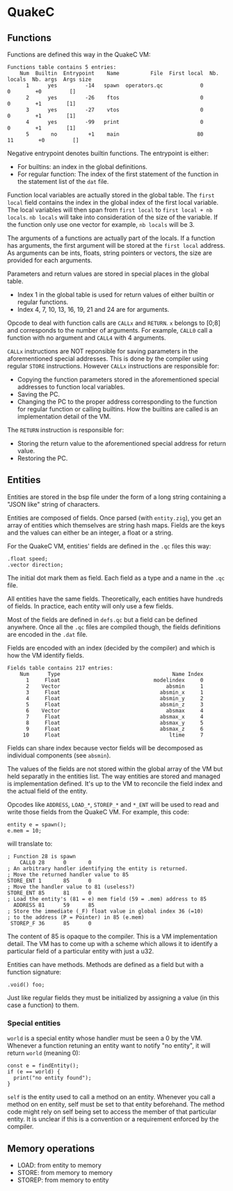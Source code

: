 # QuakeC

## Functions

Functions are defined this way in the QuakeC VM:
```
Functions table contains 5 entries:
    Num  Builtin  Entrypoint    Name          File  First local  Nb. locals  Nb. args  Args size
      1      yes         -14   spawn  operators.qc            0           0        +0         []
      2      yes         -26    ftos                          0           0        +1        [1]
      3      yes         -27    vtos                          0           0        +1        [1]
      4      yes         -99   print                          0           0        +1        [1]
      5       no          +1    main                         80          11        +0         []
```
Negative entrypoint denotes builtin functions. The entrypoint is either:
- For builtins: an index in the global definitions.
- For regular function: The index of the first statement of the function in the
  statement list of the `dat` file.

Function local variables are actually stored in the global table. The `first
local` field contains the index in the global index of the first local variable.
The local variables will then span from `first local` to
`first local + nb locals`. `nb locals` will take into consideration of the size
of the variable. If the function only use one vector for example, `nb locals`
will be 3.

The arguments of a functions are actually part of the locals. If a function has
arguments, the first argument will be stored at the `first local` address. As
arguments can be ints, floats, string pointers or vectors, the size are provided
for each arguments.

Parameters and return values are stored in special places in the global table.
- Index 1 in the global table is used for return values of either builtin or
  regular functions.
- Index 4, 7, 10, 13, 16, 19, 21 and 24 are for arguments.

Opcode to deal with function calls are `CALLx` and `RETURN`. `x` belongs to
[0;8] and corresponds to the number of arguments. For example, `CALL0` call a
function with no argument and `CALL4` with 4 arguments.

`CALLx` instructions are NOT reponsible for saving parameters in the
aforementioned special addresses. This is done by the compiler using regular
`STORE` instructions. However `CALLx` instructions are responsible for:
- Copying the function parameters stored in the aforementioned special addresses
  to function local variables.
- Saving the PC.
- Changing the PC to the proper address corresponding to the function for
  regular function or calling builtins. How the builtins are called is an
  implementation detail of the VM.

The `RETURN` instruction is responsible for:
- Storing the return value to the aforementioned special address for return
  value.
- Restoring the PC.

## Entities

Entities are stored in the bsp file under the form of a long string containing a
"JSON like" string of characters.

Entities are composed of fields. Once parsed (with `entity.zig`), you get an
array of entities which themselves are string hash maps. Fields are the keys and
the values can either be an integer, a float or a string.

For the QuakeC VM, entities' fields are defined in the `.qc` files this way:
```qc
.float speed;
.vector direction;
```
The initial dot mark them as field. Each field as a type and a name in the `.qc`
file.

All entities have the same fields. Theoretically, each entities have hundreds of
fields. In practice, each entity will only use a few fields.

Most of the fields are defined in `defs.qc` but a field can be defined anywhere.
Once all the `.qc` files are compiled though, the fields definitions are encoded
in the `.dat` file.

Fields are encoded with an index (decided by the compiler) and which is how the
VM identify fields.
```
Fields table contains 217 entries:
    Num      Type                                    Name Index
      1     Float                              modelindex     0
      2    Vector                                  absmin     1
      3     Float                                absmin_x     1
      4     Float                                absmin_y     2
      5     Float                                absmin_z     3
      6    Vector                                  absmax     4
      7     Float                                absmax_x     4
      8     Float                                absmax_y     5
      9     Float                                absmax_z     6
     10     Float                                   ltime     7
```
Fields can share index because vector fields will be decomposed as individual
components (see `absmin`).

The values of the fields are not stored within the global array of the VM but
held separatly in the entities list. The way entities are stored and managed is
implementation defined. It's up to the VM to reconcile the field index and the
actual field of the entity.

Opcodes like `ADDRESS`, `LOAD_*`, `STOREP_*` and `*_ENT` will be used to read
and write those fields from the QuakeC VM. For example, this code:
```qc
entity e = spawn();
e.mem = 10;
```
will translate to:
```
; Function 28 is spawn
    CALL0 28      0       0
; An arbitrary handler identifying the entity is returned.
; Move the returned handler value to 85 
STORE_ENT 1       85      0
; Move the handler value to 81 (useless?)
STORE_ENT 85      81      0
; Load the entity's (81 = e) mem field (59 = .mem) address to 85
  ADDRESS 81      59      85
; Store the immediate (_F) float value in global index 36 (=10)
; to the address (P = Pointer) in 85 (e.mem)
 STOREP_F 36      85      0
```
The content of 85 is opaque to the compiler. This is a VM implementation detail.
The VM has to come up with a scheme which allows it to identify a particular
field of a particular entity with just a u32.

Entities can have methods. Methods are defined as a field but with a function
signature:
```qc
.void() foo;
```

Just like regular fields they must be initialized by assigning a value (in this
case a function) to them.

### Special entities

`world` is a special entity whose handler must be seen a 0 by the VM. Whenever
a function retuning an entity want to notify "no entity", it will return `world`
(meaning 0):
```qc
const e = findEntity();
if (e == world) {
  print("no entity found");
}
```

`self` is the entity used to call a method on an entity. Whenever you call a
method on en entity, self must be set to that entity beforehand. The method code
might rely on self being set to access the member of that particular entity. It
is unclear if this is a convention or a requirement enforced by the compiler.

## Memory operations

- LOAD: from entity to memory
- STORE: from memory to memory
- STOREP: from memory to entity

